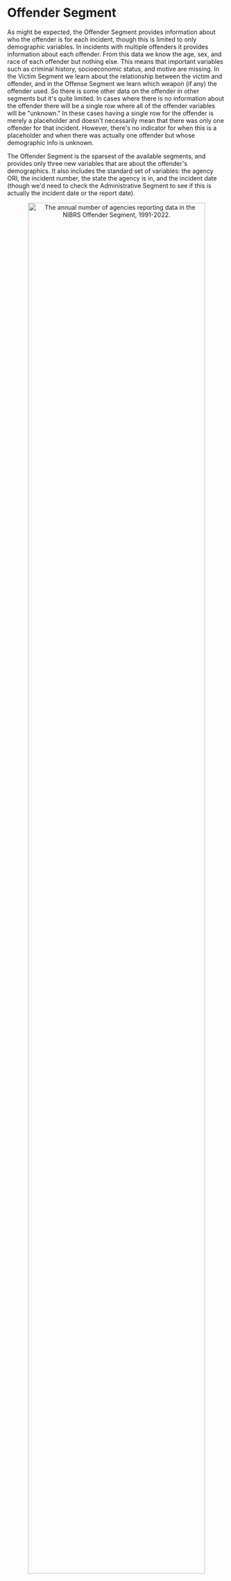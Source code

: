 # Offender Segment





As might be expected, the Offender Segment provides information about who the offender is for each incident, though this is limited to only demographic variables. In incidents with multiple offenders it provides information about each offender. From this data we know the age, sex, and race of each offender but nothing else. This means that important variables such as criminal history, socioeconomic status, and motive are missing. In the Victim Segment we learn about the relationship between the victim and offender, and in the Offense Segment we learn which weapon (if any) the offender used. So there is some other data on the offender in other segments but it's quite limited. In cases where there is no information about the offender there will be a single row where all of the offender variables will be "unknown." In these cases having a single row for the offender is merely a placeholder and doesn't necessarily mean that there was only one offender for that incident. However, there's no indicator for when this is a placeholder and when there was actually one offender but whose demographic info is unknown.

The Offender Segment is the sparsest of the available segments, and provides only three new variables that are about the offender's demographics. It also includes the standard set of variables: the agency ORI, the incident number, the state the agency is in, and the incident date (though we'd need to check the Administrative Segment to see if this is actually the incident date or the report date).

<div class="figure" style="text-align: center">
<img src="14_nibrs_offender_files/figure-html/nibrsOffenderAgenciesReporting-1.png" alt="The annual number of agencies reporting data in the NIBRS Offender Segment, 1991-2022." width="90%" />
<p class="caption">(\#fig:nibrsOffenderAgenciesReporting)The annual number of agencies reporting data in the NIBRS Offender Segment, 1991-2022.</p>
</div>

## Demographics

There are three demographics variables included in this data: the offenders' age, sex, and race. Please note that what we have here are not unique offenders as someone may be involved in multiple crimes. There's no offender ID variable that is consistent across incidents so we can't tell when an offender is involved with different incidents (except in cases where they are arrested, see Chapter \@ref(arrestee) for more).So be cautious when trying to compare this with some base rate such as percent of people of each age/sex/race in a population.  

### Age 

The age variable is the suspected age of the offender. This is presented to us as whole years though agencies can input an age range if they don't know the exact age (e.g. age 20-29) and the FBI will convert that to an exact number by averaging it for us. So if the police say the offender is aged 20-29 (since they don't know for sure), we only see that the offender is 24 years old since the FBI (for some reason) rounds down. This value is top-coded to 99 years old with everyone 99 years or older being set as "over 98 years old." Figure \@ref(fig:offenderAge) shows the distribution of offender ages for all known offenders in the 2019 NIBRS data. About 14% of offenders have an unknown age and are excluded from the figure. 

This figure shows the percent of offenders at each age that make up known offenders in the data (known here meaning that we have info on their age, not that their identity is known). If you're familiar with research on the age-crime curve, which says that crimes peak in the late teens and then rapidly decrease, this essentially replicates those findings. There are some differences between this figure and past age-crime research as crime peaks later here, in the mid-20s (the most common age is 25), but the general trend of crime being largely a "young person" phenomenon holds consistent. This also depends on exactly which crime occurs as different crimes have different age-crime trends, so you'll need to merge this segment with the Offense Segment to be able to subset by crime committed. 

<div class="figure" style="text-align: center">
<img src="14_nibrs_offender_files/figure-html/offenderAge-1.png" alt="The age of all offenders reported in the 2022 NIBRS data. Approximately 44 percent of offenders have an unknown age are not shown in the figure." width="90%" />
<p class="caption">(\#fig:offenderAge)The age of all offenders reported in the 2022 NIBRS data. Approximately 44 percent of offenders have an unknown age are not shown in the figure.</p>
</div>

The spike you see at the very end of the data is due to the data maxing out possible individual ages at 98, so anyone older is grouped together. There's also a spike at age 1 - and other offenders at very young ages - which is the youngest possible age. Surely very young children aren't going around attacking people, so is this a data error? Yes. But it could actually be partially real as there are very rare cases where children harm or kill someone while playing with a gun and are included in the data. These aren't crimes as we conventionally think of them - and the "offenders" won't be criminally charged - but are still included in the data. However, the bulk of this, especially for age 1, is likely just a data error or the police entering age 1 instead of saying that the age is unknown (which they have the option of doing).    

Another indicator of guesses about age is that three of the five most common ages are 25, 30, and 20 years old. People tend to like multiples of five when making estimates, so these indicate that someone (the victim or the officer) probably didn't know the exact age and so guessed the age. 

<div class="figure" style="text-align: center">
<img src="14_nibrs_offender_files/figure-html/nibrsOffenderAge-1.png" alt="The mean and median age of offenders, 1991-2022." width="90%" />
<p class="caption">(\#fig:nibrsOffenderAge)The mean and median age of offenders, 1991-2022.</p>
</div>

<div class="figure" style="text-align: center">
<img src="14_nibrs_offender_files/figure-html/nibrsOffenderAgeMissing-1.png" alt="The percent of offender's age that is unknown, 1991-2022." width="90%" />
<p class="caption">(\#fig:nibrsOffenderAgeMissing)The percent of offender's age that is unknown, 1991-2022.</p>
</div>


### Sex

The second offender demographic variable available is the offender's sex with male and female being the only available sexes. There is no option for transgender or any other identify. Other than arrestees, where police could (though we don't know if they do) use their identification (e.g. driver's license) to determine their sex, this is the perceived sex of the offender. Figure \@ref(fig:offenderSex) shows the distribution of offenders by sex. The most common sex is male, which is consistent with the literature on who commits crime. About 45% of all offenders were male. Female  offenders make up nearly 19% of offenders. Over a third - 35.9% - of offenders have an unknown sex. Considering that when nothing is known about offenders (including even how many offenders there are) this data includes a single row with "unknown" for all demographic variables, this is actually an undercount of offenders who have unknown sex. 

<div class="figure" style="text-align: center">
<img src="14_nibrs_offender_files/figure-html/offenderSex-1.png" alt="The sex of all offenders reported in the 2022 NIBRS data." width="90%" />
<p class="caption">(\#fig:offenderSex)The sex of all offenders reported in the 2022 NIBRS data.</p>
</div>

<div class="figure" style="text-align: center">
<img src="14_nibrs_offender_files/figure-html/nibrsOffenderSex-1.png" alt="The share of offenders by sex, 1991-2022." width="90%" />
<p class="caption">(\#fig:nibrsOffenderSex)The share of offenders by sex, 1991-2022.</p>
</div>

### Race

The final variable available is the race of the offender. The only possible races are White, Black, American Indian/Alaskan Native, Asian, and Native Hawaiian/Other Pacific Islander. These categories are mutually exclusive so people cannot be labeled as mixed race, they must be put into one of the categories. Other than offenders who were arrested, and thus police can clearly see them and potentially ask them what race they are, this variable is likely a rough estimate of a person's race.     

Figure \@ref(fig:offenderRace) shows the breakdown in offender races for every offender in the 2019 data. The most common offender race is Unknown, with about 38.5% of offenders not having a known race. This 38.5% of actually an undercount as in cases where the agency doesn't know anything about the offenders they'll put down a single offender with "unknown" for every demographics variable. So there could potentially be multiple offenders represented when there is a row with an unknown offender race. This is also dependent on the type of crimes committed and when they are committed. For example, a daytime robbery would likely have a known offender race as the victim can clearly see (complexities about identifying people's race aside) the race of the robber. A daytime burglary where no one is home would likely have an unknown offender race and there'd be no witnesses. Likewise, a robbery at night could have an unknown offender race because the darkness makes it harder to identify people.

The next most common offender race is White at 38.7% followed by Black at 22.1%. The remaining races make up only a little over 1.5% of offenders, with American Indian/Alaskan Native at 0.77%, Asian at 0.63%, and Native Hawaiian/Other Pacific Islander at 0.24%.

<div class="figure" style="text-align: center">
<img src="14_nibrs_offender_files/figure-html/offenderRace-1.png" alt="The race of all offenders reported in the 2022 NIBRS data." width="90%" />
<p class="caption">(\#fig:offenderRace)The race of all offenders reported in the 2022 NIBRS data.</p>
</div>

<div class="figure" style="text-align: center">
<img src="14_nibrs_offender_files/figure-html/nibrsOffenderRace-1.png" alt="The share of offenders by race, 1991-2022." width="90%" />
<p class="caption">(\#fig:nibrsOffenderRace)The share of offenders by race, 1991-2022.</p>
</div>


### Ethnicity

<div class="figure" style="text-align: center">
<img src="14_nibrs_offender_files/figure-html/nibrsOffenderEthnicity-1.png" alt="The share of offenders by ethnicity, 1991-2022." width="90%" />
<p class="caption">(\#fig:nibrsOffenderEthnicity)The share of offenders by ethnicity, 1991-2022.</p>
</div>
